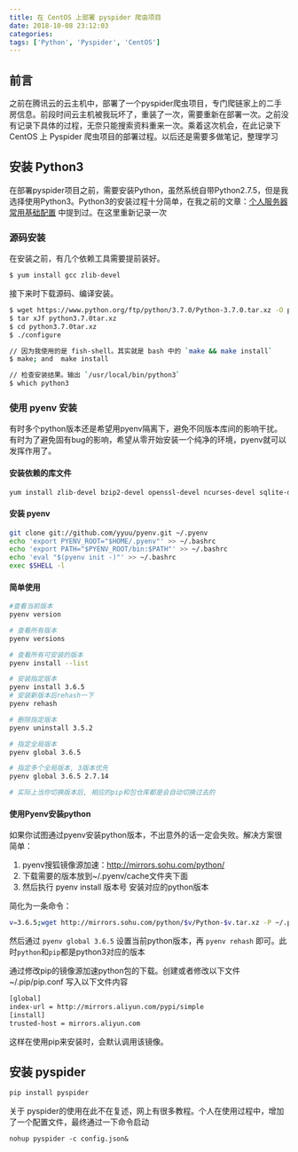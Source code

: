 ```yaml
---
title: 在 CentOS 上部署 pyspider 爬虫项目
date: 2018-10-08 23:12:03
categories:
tags: ['Python', 'Pyspider', 'CentOS']
---
```


## 前言

之前在腾讯云的云主机中，部署了一个pyspider爬虫项目，专门爬链家上的二手房信息。前段时间云主机被我玩坏了，重装了一次，需要重新在部署一次。之前没有记录下具体的过程，无奈只能搜索资料重来一次。乘着这次机会，在此记录下 CentOS 上 Pyspider 爬虫项目的部署过程。以后还是需要多做笔记，整理学习

<!--more-->


## 安装 Python3

在部署pyspider项目之前，需要安装Python，虽然系统自带Python2.7.5，但是我选择使用Python3。Python3的安装过程十分简单，在我之前的文章：[个人服务器常用基础配置](https://zhanglun.github.io/2018/03/09/%E4%B8%AA%E4%BA%BA%E6%9C%8D%E5%8A%A1%E5%99%A8%E5%B8%B8%E7%94%A8%E5%9F%BA%E7%A1%80%E9%85%8D%E7%BD%AE/) 中提到过。在这里重新记录一次


### 源码安装

在安装之前，有几个依赖工具需要提前装好。

```bash
$ yum install gcc zlib-devel
```

接下来时下载源码、编译安装。

```bash
$ wget https://www.python.org/ftp/python/3.7.0/Python-3.7.0.tar.xz -O python3.7.0.tar.xz
$ tar xJf python3.7.0tar.xz
$ cd python3.7.0tar.xz
$ ./configure

// 因为我使用的是 fish-shell。其实就是 bash 中的 `make && make install`
$ make; and  make install

// 检查安装结果。输出 `/usr/local/bin/python3`
$ which python3
```

### 使用 pyenv 安装

有时多个python版本还是希望用pyenv隔离下，避免不同版本库间的影响干扰。有时为了避免固有bug的影响，希望从零开始安装一个纯净的环境，pyenv就可以发挥作用了。

#### 安装依赖的库文件

```bash
yum install zlib-devel bzip2-devel openssl-devel ncurses-devel sqlite-devel readline-devel tk-devel gdbm-devel db4-devel libpcap-devel xz-devel
```

#### 安装 pyenv

```bash
git clone git://github.com/yyuu/pyenv.git ~/.pyenv
echo 'export PYENV_ROOT="$HOME/.pyenv"' >> ~/.bashrc
echo 'export PATH="$PYENV_ROOT/bin:$PATH"' >> ~/.bashrc
echo 'eval "$(pyenv init -)"' >> ~/.bashrc
exec $SHELL -l
```

#### 简单使用

```bash
#查看当前版本
pyenv version

# 查看所有版本
pyenv versions

# 查看所有可安装的版本
pyenv install --list

# 安装指定版本
pyenv install 3.6.5
# 安装新版本后rehash一下
pyenv rehash

# 删除指定版本
pyenv uninstall 3.5.2

# 指定全局版本
pyenv global 3.6.5

# 指定多个全局版本, 3版本优先
pyenv global 3.6.5 2.7.14

# 实际上当你切换版本后, 相应的pip和包仓库都是会自动切换过去的
```

#### 使用Pyenv安装python

如果你试图通过pyenv安装python版本，不出意外的话一定会失败。解决方案很简单：

1. pyenv搜狐镜像源加速：http://mirrors.sohu.com/python/
2. 下载需要的版本放到~/.pyenv/cache文件夹下面
3. 然后执行 pyenv install 版本号 安装对应的python版本

简化为一条命令：

```bash
v=3.6.5;wget http://mirrors.sohu.com/python/$v/Python-$v.tar.xz -P ~/.pyenv/cache/;pyenv install $v  
```

然后通过 `pyenv global 3.6.5` 设置当前python版本，再 `pyenv rehash` 即可。此时`python`和`pip`都是python3对应的版本

通过修改pip的镜像源加速python包的下载。创建或者修改以下文件 ~/.pip/pip.conf 写入以下文件内容

```bash
[global]
index-url = http://mirrors.aliyun.com/pypi/simple
[install]
trusted-host = mirrors.aliyun.com
```

这样在使用pip来安装时，会默认调用该镜像。

## 安装 pyspider

```bash
pip install pyspider
```

关于 pyspider的使用在此不在复述，网上有很多教程。个人在使用过程中，增加了一个配置文件，最终通过一下命令启动

```
nohup pyspider -c config.json&
```

